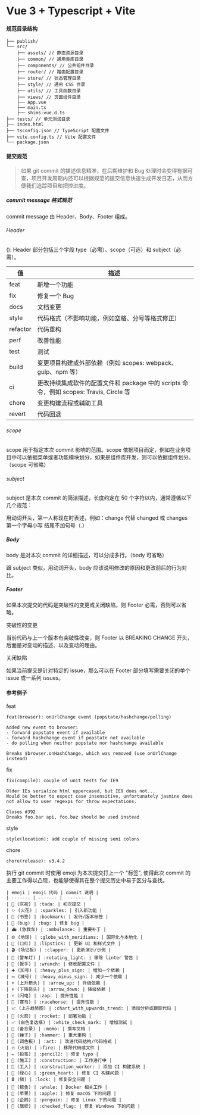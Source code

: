 # Vue 3 + Typescript + Vite

#### 规范目录结构
```
├── publish/
└── src/
    ├── assets/ // 静态资源目录
    ├── common/ // 通用类库目录
    ├── components/ // 公共组件目录
    ├── router/ // 路由配置目录
    ├── store/ // 状态管理目录
    ├── style/ // 通用 CSS 目录
    ├── utils/ // 工具函数目录
    ├── views/ // 页面组件目录
    ├── App.vue
    ├── main.ts
    ├── shims-vue.d.ts
├── tests/ // 单元测试目录
├── index.html
├── tsconfig.json // TypeScript 配置文件
├── vite.config.ts // Vite 配置文件
└── package.json
```

#### 提交规范

> 如果 git commit 的描述信息精准，在后期维护和 Bug 处理时会变得有据可查，项目开发周期内还可以根据规范的提交信息快速生成开发日志，从而方便我们追踪项目和把控进度。

##### commit message 格式规范
commit message 由 Header、Body、Footer 组成。

###### Header
<type>(<scope>): <subject>  Header 部分包括三个字段 type（必需）、scope（可选）和 subject（必需）。

| 值 | 描述 |
| ------ | ------ |
| feat | 新增一个功能 |
| fix | 修复一个 Bug |
| docs | 文档变更 |
| style | 代码格式（不影响功能，例如空格、分号等格式修正） |
| refactor | 代码重构 |
| perf | 改善性能 |
| test | 测试 |
| build | 变更项目构建或外部依赖（例如 scopes: webpack、gulp、npm 等） |
| ci | 更改持续集成软件的配置文件和 package 中的 scripts 命令，例如 scopes: Travis, Circle 等 |
| chore | 变更构建流程或辅助工具 |
| revert | 代码回退 |

###### scope
scope 用于指定本次 commit 影响的范围。scope 依据项目而定，例如在业务项目中可以依据菜单或者功能模块划分，如果是组件库开发，则可以依据组件划分。（scope 可省略）

###### subject
subject 是本次 commit 的简洁描述，长度约定在 50 个字符以内，通常遵循以下几个规范：

用动词开头，第一人称现在时表述，例如：change 代替 changed 或 changes
第一个字母小写
结尾不加句号（.）

##### Body
body 是对本次 commit 的详细描述，可以分成多行。（body 可省略）

跟 subject 类似，用动词开头，body 应该说明修改的原因和更改前后的行为对比。

##### Footer
如果本次提交的代码是突破性的变更或关闭缺陷，则 Footer 必需，否则可以省略。

突破性的变更

当前代码与上一个版本有突破性改变，则 Footer 以 BREAKING CHANGE 开头，后面是对变动的描述、以及变动的理由。

关闭缺陷

如果当前提交是针对特定的 issue，那么可以在 Footer 部分填写需要关闭的单个 issue 或一系列 issues。


#### 参考例子
feat
```
feat(browser): onUrlChange event (popstate/hashchange/polling)

Added new event to browser:
- forward popstate event if available
- forward hashchange event if popstate not available
- do polling when neither popstate nor hashchange available

Breaks $browser.onHashChange, which was removed (use onUrlChange instead)
```

fix
```
fix(compile): couple of unit tests for IE9

Older IEs serialize html uppercased, but IE9 does not...
Would be better to expect case insensitive, unfortunately jasmine does
not allow to user regexps for throw expectations.

Closes #392
Breaks foo.bar api, foo.baz should be used instead
```

style
```
style(location): add couple of missing semi colons
```

chore
```
chore(release): v3.4.2
```

执行 git commit 时使用 emoji 为本次提交打上一个 "标签", 使得此次 commit 的主要工作得以凸现，也能够使得其在整个提交历史中易于区分与查找。

```
| emoji	| emoji 代码 | commit 说明 |
| ------- | ------- |  ------- |
| 🎉 (庆祝) | :tada: | 初次提交 |
| ✨ (火花) | :sparkles: | 引入新功能 |
| 🔖 (书签) | :bookmark: | 发行/版本标签 |
| 🐛 (bug) | :bug: | 修复 bug |
| 🚑 (急救车) | :ambulance: | 重要补丁 |
| 🌐 (地球) | :globe_with_meridians: | 国际化与本地化 |
| 💄 (口红) | :lipstick: | 更新 UI 和样式文件 |
| 🎬 (场记板) | :clapper: | 更新演示/示例 |
| 🚨 (警车灯) | :rotating_light: | 移除 linter 警告 |
| 🔧 (扳手) | :wrench: | 修改配置文件 |
| ➕ (加号) | :heavy_plus_sign: | 增加一个依赖 |
| ➖ (减号) | :heavy_minus_sign: | 减少一个依赖 |
| ⬆️ (上升箭头) | :arrow_up: | 升级依赖 |
| ⬇️ (下降箭头) | :arrow_down: | 降级依赖 |
| ⚡️ (闪电) | :zap: | 提升性能 |
| 🐎 (赛马) | :racehorse: | 提升性能 |
| 📈 (上升趋势图) | :chart_with_upwards_trend: | 添加分析或跟踪代码 |
| 🚀 (火箭) | :rocket: | 部署功能 |
| ✅ (白色复选框) | :white_check_mark: | 增加测试 |
| 📝 (备忘录) | :memo: | 撰写文档 |
| 🔨 (锤子) | :hammer: | 重大重构 |
| 🎨 (调色板) | :art: | 改进代码结构/代码格式 |
| 🔥 (火焰) | :fire: | 移除代码或文件 |
| ✏️ (铅笔) | :pencil2: | 修复 typo |
| 🚧 (施工) | :construction: | 工作进行中 |
| 👷 (工人) | :construction_worker: | 添加 CI 构建系统 |
| 💚 (绿心) | :green_heart: | 修复 CI 构建问题 |
| 🔒 (锁) | :lock: | 修复安全问题 |
| 🐳 (鲸鱼) | :whale: | Docker 相关工作 |
| 🍎 (苹果) | :apple: | 修复 macOS 下的问题 |
| 🐧 (企鹅) | :penguin: | 修复 Linux 下的问题 |
| 🏁 (旗帜) | :checked_flag: | 修复 Windows 下的问题 |
```
